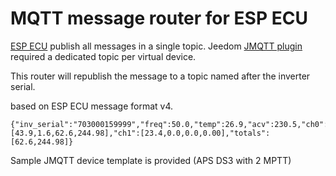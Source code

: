 # MQTT message router for ESP ECU #

[ESP ECU]([http://.com](https://github.com/patience4711/read-APSystems-YC600-QS1-DS3/wiki)https://github.com/patience4711/read-APSystems-YC600-QS1-DS3/wiki) publish all messages in a single topic.
Jeedom [JMQTT plugin](https://domotruc.github.io/jMQTT/fr_FR/) required a dedicated topic per virtual device.

This router will republish the message to a topic named after the inverter serial.

based on ESP ECU message format v4.
```
{"inv_serial":"703000159999","freq":50.0,"temp":26.9,"acv":230.5,"ch0":[43.9,1.6,62.6,244.98],"ch1":[23.4,0.0,0.0,0.00],"totals":[62.6,244.98]}
```

Sample JMQTT device template is provided (APS DS3 with 2 MPTT)
